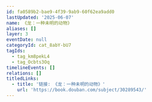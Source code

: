 ```yaml
---
id: fa0589b2-bae9-4f39-9ab9-60f62ea9add0
lastUpdated: '2025-06-07'
name: 《龙：一种未明的动物》
aliases: []
layer: 3
eventDate: null
categoryId: cat_8abY-bU7
tagIds:
  - tag_km8pekL4
  - tag_Ocbts3Oq
timelineEvents: []
relations: []
titledLinks:
  - title: '链接: 《龙：一种未明的动物》'
    url: 'https://book.douban.com/subject/30289543/'
---
```


